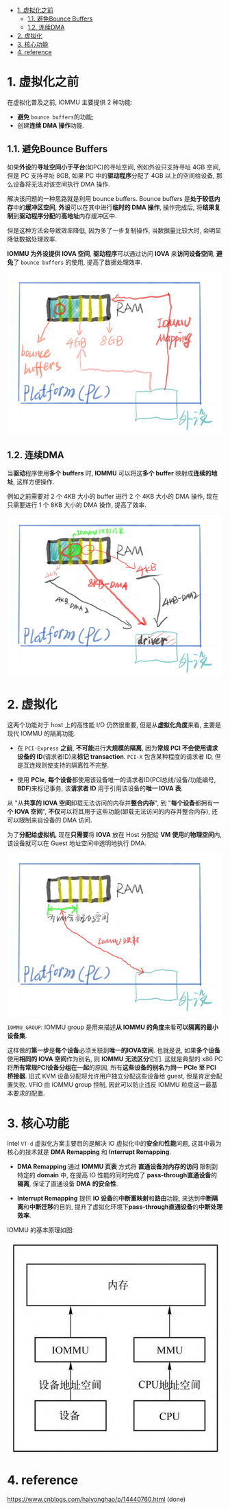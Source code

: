 
<!-- @import "[TOC]" {cmd="toc" depthFrom=1 depthTo=6 orderedList=false} -->

<!-- code_chunk_output -->

- [1. 虚拟化之前](#1-虚拟化之前)
  - [1.1. 避免Bounce Buffers](#11-避免bounce-buffers)
  - [1.2. 连续DMA](#12-连续dma)
- [2. 虚拟化](#2-虚拟化)
- [3. 核心功能](#3-核心功能)
- [4. reference](#4-reference)

<!-- /code_chunk_output -->

# 1. 虚拟化之前

在虚拟化普及之前, IOMMU 主要提供 2 种功能:

* **避免** `bounce buffers`的功能;
* 创建**连续 DMA 操作**功能.

## 1.1. 避免Bounce Buffers

如果**外设**的**寻址空间小于平台**(如PC)的寻址空间, 例如外设只支持寻址 4GB 空间, 但是 PC 支持寻址 8GB, 如果 PC 中的**驱动程序**分配了 4GB 以上的空间给设备, 那么设备将无法对该空间执行 DMA 操作.

解决该问题的一种思路就是利用 bounce buffers. Bounce buffers 是**处于较低内存**中的**缓冲区空间**, **外设**可以在其中进行**临时的 DMA 操作**, 操作完成后, 将**结果复制**到**驱动程序分配**的**高地址**内存缓冲区中.

但是这种方法会导致效率降低, 因为多了一步复制操作, 当数据量比较大时, 会明显降低数据处理效率.

**IOMMU 为外设提供 IOVA 空间**, **驱动程序**可以通过访问 **IOVA** 来**访问设备空间**, **避免**了 `bounce buffers` 的使用, 提高了数据处理效率.

![2022-06-05-17-23-20.png](./images/2022-06-05-17-23-20.png)

## 1.2. 连续DMA

当**驱动**程序使用**多个 buffers** 时, **IOMMU** 可以将这**多个 buffer** 映射成**连续的地址**, 这样方便操作.

例如之前需要对 2 个 4KB 大小的 buffer 进行 2 个 4KB 大小的 DMA 操作, 现在只需要进行 1 个 8KB 大小的 DMA 操作, 提高了效率.

![2022-06-05-17-34-52.png](./images/2022-06-05-17-34-52.png)

# 2. 虚拟化

这两个功能对于 host 上的高性能 I/O 仍然很重要, 但是从**虚拟化角度**来看, 主要是现代 IOMMU 的隔离功能.

* 在 `PCI-Express` **之前**, **不可能**进行**大规模的隔离**, 因为**常规 PCI 不会使用请求设备的 ID**(请求者ID)来**标记 transaction**.  `PCI-X` 包含某种程度的请求者 ID, 但是互连规则使支持的隔离性不完整.

* 使用 **PCIe**, **每个设备**都使用该设备唯一的请求者ID(PCI总线/设备/功能编号, **BDF**)来标记事务, 该**请求者 ID** 用于引用该设备的**唯一 IOVA 表**.

从 "从**共享的 IOVA 空间**卸载无法访问的内存并**整合内存**", 到 "**每个设备**都拥有**一个 IOVA 空间**", **不仅**可以将其用于这些功能(卸载无法访问的内存并整合内存), 还可以限制来自设备的 DMA 访问.

为了**分配给虚拟机**, 现在**只需要**将 **IOVA** 放在 Host 分配给 **VM 使用**的**物理空间**内, 该设备就可以在 Guest 地址空间中透明地执行 DMA.

![2022-06-05-17-36-58.png](./images/2022-06-05-17-36-58.png)

`IOMMU_GROUP`: IOMMU group 是用来描述**从 IOMMU 的角度**来看**可以隔离的最小设备集**.

这样做的**第一步**是**每个设备**必须关联到**唯一的IOVA空间**. 也就是说, 如果**多个设备**使用**相同的 IOVA 空间**作为别名, 则 **IOMMU** **无法区分**它们. 这就是典型的 x86 PC 将**所有常规PCI设备分组在一起**的原因, 所有**这些设备的别名**为**同一 PCIe 至 PCI 桥接器**. 旧式 KVM 设备分配将允许用户独立分配这些设备给 guest, 但是肯定会配置失败. VFIO 由 IOMMU group 控制, 因此可以防止违反 IOMMU 粒度这一最基本要求的配置.

# 3. 核心功能

Intel `VT-d` 虚拟化方案主要目的是解决 IO 虚拟化中的**安全**和**性能**问题, 这其中最为核心的技术就是 **DMA Remapping** 和 **Interrupt Remapping**.

* **DMA Remapping** 通过 **IOMMU 页表** 方式将 **直通设备对内存的访问** 限制到特定的 **domain** 中, 在提高 IO 性能的同时完成了 **pass-through直通设备**的 **隔离**, 保证了直通设备 **DMA 的安全性**.

* **Interrupt Remapping** 提供 **IO 设备**的**中断重映射**和**路由**功能, 来达到**中断隔离**和**中断迁移**的目的, 提升了虚拟化环境下**pass-through直通设备**的**中断处理效率**.

IOMMU 的基本原理如图:

![2022-08-17-19-51-02.png](./images/2022-08-17-19-51-02.png)

# 4. reference

https://www.cnblogs.com/haiyonghao/p/14440760.html (done)